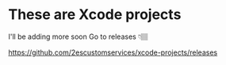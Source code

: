 # These are Xcode projects
I'll be adding more soon
Go to releases 👇🏽


https://github.com/2escustomservices/xcode-projects/releases
